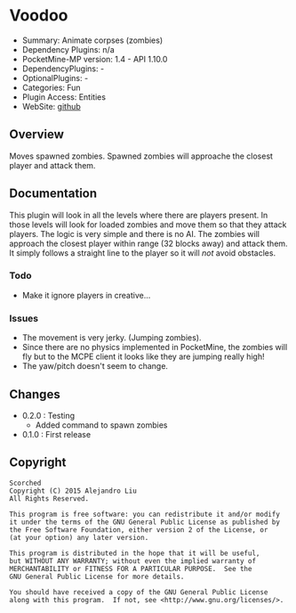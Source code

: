 Voodoo
=======

* Summary: Animate corpses (zombies)
* Dependency Plugins: n/a
* PocketMine-MP version: 1.4 - API 1.10.0
* DependencyPlugins: -
* OptionalPlugins: -
* Categories: Fun
* Plugin Access: Entities
* WebSite: [github](https://github.com/alejandroliu/pocketmine-plugins/tree/dev/Voodoo)

Overview
--------

Moves spawned zombies.  Spawned zombies will approache the closest
player and attack them.

Documentation
-------------

This plugin will look in all the levels where there are players
present.  In those levels will look for loaded zombies and move them
so that they attack players.  The logic is very simple and there is no
AI.  The zombies will approach the closest player within range (32
blocks away) and attack them.  It simply follows a straight line to
the player so it will *not* avoid obstacles.

### Todo

* Make it ignore players in creative...

### Issues

* The movement is very jerky.  (Jumping zombies).
* Since there are no physics implemented in PocketMine, the zombies
  will fly but to the MCPE client it looks like they are jumping
  really high!
* The yaw/pitch doesn't seem to change.

Changes
-------

* 0.2.0 : Testing
  * Added command to spawn zombies
* 0.1.0 : First release

Copyright
---------

    Scorched
    Copyright (C) 2015 Alejandro Liu  
    All Rights Reserved.

    This program is free software: you can redistribute it and/or modify
    it under the terms of the GNU General Public License as published by
    the Free Software Foundation, either version 2 of the License, or
    (at your option) any later version.

    This program is distributed in the hope that it will be useful,
    but WITHOUT ANY WARRANTY; without even the implied warranty of
    MERCHANTABILITY or FITNESS FOR A PARTICULAR PURPOSE.  See the
    GNU General Public License for more details.

    You should have received a copy of the GNU General Public License
    along with this program.  If not, see <http://www.gnu.org/licenses/>.
